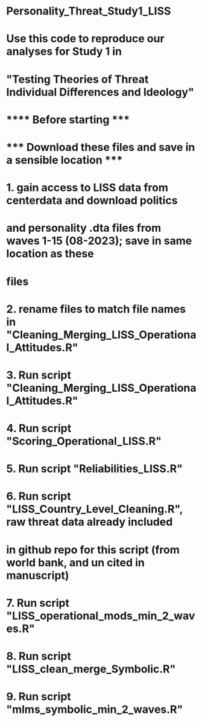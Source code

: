 # Personality_Threat_Study1_LISS
# Use this code to reproduce our analyses for Study 1 in 
# "Testing Theories of Threat Individual Differences and Ideology"
# **** Before starting *** 
# *** Download these files and save in a sensible location ***
# 1. gain access to LISS data from centerdata and download politics
# and personality .dta files from waves 1-15 (08-2023); save in same location as these 
# files
# 2. rename files to match file names in "Cleaning_Merging_LISS_Operational_Attitudes.R"
# 3. Run script "Cleaning_Merging_LISS_Operational_Attitudes.R"
# 4. Run script "Scoring_Operational_LISS.R"
# 5. Run script "Reliabilities_LISS.R"
# 6. Run script "LISS_Country_Level_Cleaning.R", raw threat data already included
# in github repo for this script (from world bank, and un cited in manuscript)
# 7. Run script "LISS_operational_mods_min_2_waves.R"
# 8. Run script "LISS_clean_merge_Symbolic.R"
# 9. Run script "mlms_symbolic_min_2_waves.R"
